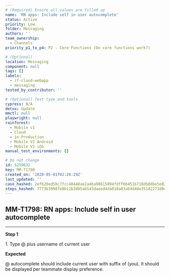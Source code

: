 ```yaml
---
# (Required) Ensure all values are filled up
name: 'RN apps: Include self in user autocomplete'
status: Active
priority: Low
folder: Messaging
authors: ''
team_ownership:
  - Channels
priority_p1_to_p4: P2 - Core Functions (Do core functions work?)

# (Optional)
location: Messaging
component: null
tags: []
labels:
  - rf-cloud-webapp
  - messaging
tested_by_contributor: ''

# (Optional) Test type and tools
cypress: N/A
detox: Update
mmctl: null
playwright: null
rainforest:
  - Mobile v1
  - Cloud
  - in Production
  - Mobile V2 Android
  - Mobile V2 iOS
manual_test_environments: []

# Do not change
id: 5259632
key: MM-T1798
created_on: '2020-05-01T02:26:29Z'
last_updated: ''
case_hashed: 2efb20ed5bc7fcc48448ae2a4ba98615894fdff66451b718db88be5e82d5c47ef874e043dc1479ab095a620df68c0cf7
steps_hashed: 7773b3998fe0b11b3d05ab543daeed4da018a83ab4d40e351d2273d0d06f29827da2a04e51193dcab7430469e4724dbd
---
```


<!-- (Auto-generated) Based on frontmatter's "key" and "name" -->

## MM-T1798: RN apps: Include self in user autocomplete

---

**Step 1**

1\. Type @ plus username of current user

**Expected**

@ autocomplete should include current user with suffix of (you). It should be displayed per teammate display preference.

